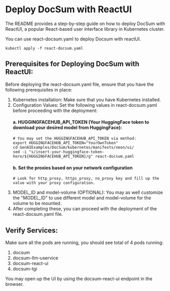 # Deploy DocSum with ReactUI

The README provides a step-by-step guide on how to deploy DocSum with ReactUI, a popular React-based user interface library in Kubernetes cluster.

You can use react-docsum.yaml to deploy Docsum with reactUI.
```
kubectl apply -f react-docsum.yaml
```

## Prerequisites for Deploying DocSum with ReactUI:
Before deploying the react-docsum.yaml file, ensure that you have the following prerequisites in place:

1. Kubernetes installation: Make sure that you have Kubernetes installed.
2. Configuration Values: Set the following values in react-docsum.yaml before proceeding with the deployment:
    #### a. HUGGINGFACEHUB_API_TOKEN (Your HuggingFace token to download your desired model from HuggingFace):
    ```
    # You may set the HUGGINGFACEHUB_API_TOKEN via method:
    export HUGGINGFACEHUB_API_TOKEN="YourOwnToken"
    cd GenAIExamples/DocSum/kubernetes/manifests/xeon/ui/
    sed -i "s/insert-your-huggingface-token-here/${HUGGINGFACEHUB_API_TOKEN}/g" react-docsum.yaml
    ```
    #### b. Set the proxies based on your network configuration
    ```
    # Look for http_proxy, https_proxy, no_proxy key and fill up the value with your proxy configuration.
    ```
3. MODEL_ID and model-volume (OPTIONAL): You may as well customize the "MODEL_ID" to use different model and model-volume for the volume to be mounted.
4. After completing these, you can proceed with the deployment of the react-docsum.yaml file.

## Verify Services:
Make sure all the pods are running, you should see total of 4 pods running:
1. docsum
2. docsum-llm-uservice
3. docsum-react-ui
4. docsum-tgi

You may open up the UI by using the docsum-react-ui endpoint in the browser.
